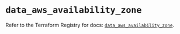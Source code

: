 # `data_aws_availability_zone`

Refer to the Terraform Registry for docs: [`data_aws_availability_zone`](https://registry.terraform.io/providers/hashicorp/aws/6.3.0/docs/data-sources/availability_zone).
